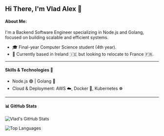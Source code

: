 ## Hi There, I'm Vlad Alex 👾

#### About Me: 

I'm a Backend Software Engineer specializing in Node.js and Golang, focused on building scalable and efficient systems.

- 🎓 Final-year Computer Science student (4th year).
- 📍 Currently based in Ireland 🇮🇪 but looking to relocate to France 🇫🇷.

---
#### Skills & Technologies 🚀  

- Node.js 🟢 | Golang 🐹  
- Cloud & Deployment: AWS ☁️, Docker 🐳, Kubernetes ☸️  

---

####  📊 GitHub Stats  

![Vlad's GitHub Stats](https://github-readme-stats.vercel.app/api?username=ykkalexx&show_icons=true&theme=tokyonight)

![Top Languages](https://github-readme-stats.vercel.app/api/top-langs/?username=ykkalexx&layout=compact&theme=tokyonight)








